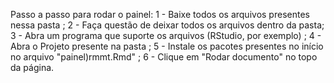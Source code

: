 Passo a passo para rodar o painel:
1 - Baixe todos os arquivos presentes nessa pasta ; 
2 - Faça questão de deixar todos os arquivos dentro da pasta; 
3 - Abra um programa que suporte os arquivos (RStudio, por exemplo) ; 
4 - Abra o Projeto presente na pasta ; 
5 - Instale os pacotes presentes no início no arquivo "painel)rmmt.Rmd" ; 
6 - Clique em "Rodar documento" no topo da página.
